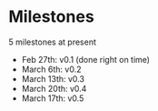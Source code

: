 # Milestones
5 milestones at present

* Feb 27th: v0.1 (done right on time)
* March 6th: v0.2
* March 13th: v0.3
* March 20th: v0.4
* March 17th: v0.5

